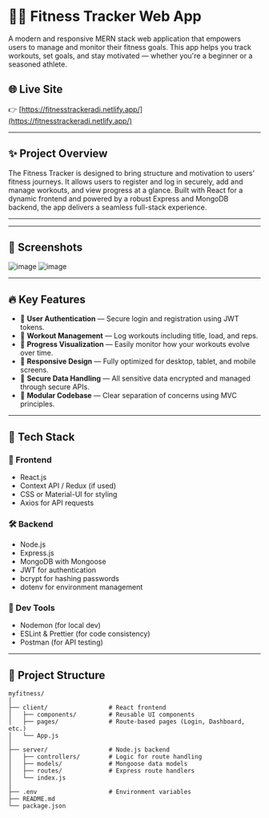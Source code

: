 


# 🏋️‍♂️ Fitness Tracker Web App

A modern and responsive MERN stack web application that empowers users to manage and monitor their fitness goals. This app helps you track workouts, set goals, and stay motivated — whether you're a beginner or a seasoned athlete.

## 🌐 Live Site

👉 [https://fitnesstrackeradi.netlify.app/](https://fitnesstrackeradi.netlify.app/)

---

## ✨ Project Overview

The Fitness Tracker is designed to bring structure and motivation to users’ fitness journeys. It allows users to register and log in securely, add and manage workouts, and view progress at a glance. Built with React for a dynamic frontend and powered by a robust Express and MongoDB backend, the app delivers a seamless full-stack experience.

---
---

## 📸 Screenshots

![image](https://github.com/user-attachments/assets/9e0d31ab-ed5c-4727-810f-24ac72fe86b6)
![image](https://github.com/user-attachments/assets/146b585b-0c83-4c7f-87c2-f57466f6f4d1)


---
## 🔥 Key Features

- 👤 **User Authentication** — Secure login and registration using JWT tokens.
- 📆 **Workout Management** — Log workouts including title, load, and reps.
- 🧠 **Progress Visualization** — Easily monitor how your workouts evolve over time.
- 📱 **Responsive Design** — Fully optimized for desktop, tablet, and mobile screens.
- 🔐 **Secure Data Handling** — All sensitive data encrypted and managed through secure APIs.
- 🧩 **Modular Codebase** — Clear separation of concerns using MVC principles.

---

## 🧰 Tech Stack

### 🚀 Frontend

- React.js
- Context API / Redux (if used)
- CSS or Material-UI for styling
- Axios for API requests

### 🛠️ Backend

- Node.js
- Express.js
- MongoDB with Mongoose
- JWT for authentication
- bcrypt for hashing passwords
- dotenv for environment management

### 🧪 Dev Tools

- Nodemon (for local dev)
- ESLint & Prettier (for code consistency)
- Postman (for API testing)

---

## 📁 Project Structure

```plaintext
myfitness/
│
├── client/                 # React frontend
│   ├── components/         # Reusable UI components
│   ├── pages/              # Route-based pages (Login, Dashboard, etc.)
│   └── App.js
│
├── server/                 # Node.js backend
│   ├── controllers/        # Logic for route handling
│   ├── models/             # Mongoose data models
│   ├── routes/             # Express route handlers
│   └── index.js
│
├── .env                    # Environment variables
├── README.md
└── package.json

